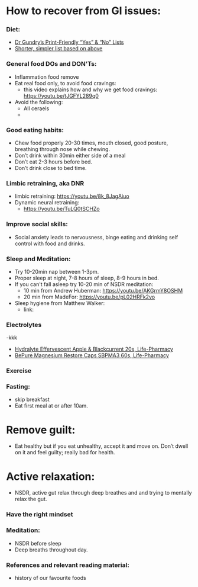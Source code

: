 # How to recover from GI issues:

### Diet:
- [Dr Gundry’s Print-Friendly “Yes” & “No” Lists](https://drgundry.com/dr-gundrys-print-friendly-yes-no-lists/)
- [Shorter, simpler list based on above]()

### General food DOs and DON'Ts:
- Inflammation food remove 
- Eat real food only, to avoid food cravings:
	- this video explains how and why we get food cravings: https://youtu.be/tJGFYL289q0
- Avoid the following:
	- All ceraels
	-  

### Good eating habits: 
- Chew food properly 20-30 times, mouth closed, good posture, breathing through nose while chewing. 
- Don’t drink within 30min either side of a meal 
- Don’t eat 2-3 hours before bed. 
- Don’t drink close to bed time. 


### Limbic retraining, aka DNR
- limbic retraining: https://youtu.be/8k_8JagAiuo
- Dynamic neural retraining:
	- https://youtu.be/TuLQ0tSCHZo


### Improve social skills:
- Social anxiety leads to nervousness, binge eating and drinking  self control with food and drinks. 


### Sleep and Meditation:
- Try 10-20min nap between 1-3pm. 
- Proper sleep at night, 7-8 hours of sleep, 8-9 hours in bed. 
- If you can't fall asleep try 10-20 min of NSDR meditation:
	- 10 min from Andrew Huberman: https://youtu.be/AKGrmY8OSHM
	- 20 min from MadeFor: https://youtu.be/pL02HRFk2vo 
- Sleep hygiene from Matthew Walker:
	- link: 
	

### Electrolytes
-kkk
- [Hydralyte Effervescent Apple & Blackcurrent 20s, Life-Pharmacy](https://www.lifepharmacy.co.nz/home/shop-by-category/weight--vitamins/vitamins--minerals/digestive-health/hydralyte-apple-blackcurrant-effervescent-tablets-20s/)
- [BePure Magnesium Restore Caps SBPMA3 60s, Life-Pharmacy](https://www.lifepharmacy.co.nz/home/shop-by-category/weight--vitamins/vitamins--minerals/muscle-pain--cramp/bepure-magnesium-restore-capsules-60s-3b847004/) 



###  Exercise 


### Fasting:
- skip breakfast
- Eat first meal at or after 10am. 


# Remove guilt:
- Eat healthy but if you eat unhealthy, accept it and move on. Don’t dwell on it and feel guilty; really bad for health. 


# Active relaxation: 
- NSDR, active gut relax through deep breathes and and trying to mentally relax the gut. 


### Have the right mindset 


### Meditation:
- NSDR before sleep 
- Deep breaths throughout day. 	

### References and relevant reading material:
- history of our favourite foods
